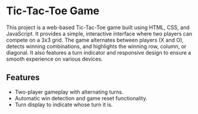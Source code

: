 <h1>Tic-Tac-Toe Game</h1>
<p>This project is a web-based Tic-Tac-Toe game built using HTML, CSS, and JavaScript. It provides a simple, interactive interface where two players can compete on a 3x3 grid. The game alternates between players (X and O), detects winning combinations, and highlights the winning row, column, or diagonal. It also features a turn indicator and responsive design to ensure a smooth experience on various devices.</p>
<h2>Features</h2>
<ul>
  <li>Two-player gameplay with alternating turns.</li>
  <li>Automatic win detection and game reset functionality.</li>
  <li>Turn display to indicate whose turn it is.</li>
</ul>
